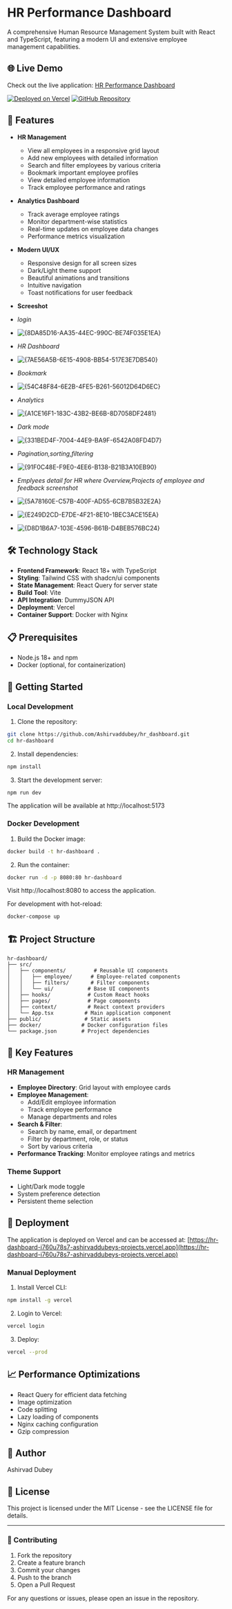 # HR Performance Dashboard

A comprehensive Human Resource Management System built with React and TypeScript, featuring a modern UI and extensive employee management capabilities.

## 🌐 Live Demo

Check out the live application: [HR Performance Dashboard](https://hr-dashboard-i760u78s7-ashirvaddubeys-projects.vercel.app)

[![Deployed on Vercel](https://img.shields.io/badge/Deployed%20on-Vercel-black.svg?style=flat-square&logo=vercel)](https://hr-dashboard-i760u78s7-ashirvaddubeys-projects.vercel.app)
[![GitHub Repository](https://img.shields.io/badge/GitHub-Repository-green.svg?style=flat-square&logo=github)](https://github.com/Ashirvaddubey/hr_dashboard)

## 🚀 Features

- **HR Management**
  - View all employees in a responsive grid layout
  - Add new employees with detailed information
  - Search and filter employees by various criteria
  - Bookmark important employee profiles
  - View detailed employee information
  - Track employee performance and ratings

- **Analytics Dashboard**
  - Track average employee ratings
  - Monitor department-wise statistics
  - Real-time updates on employee data changes
  - Performance metrics visualization

- **Modern UI/UX**
  - Responsive design for all screen sizes
  - Dark/Light theme support
  - Beautiful animations and transitions
  - Intuitive navigation
  - Toast notifications for user feedback

 
- **Screeshot**
- *login*
- ![{8DA85D16-AA35-44EC-990C-BE74F035E1EA}](https://github.com/user-attachments/assets/d7491525-a9df-4490-9884-43dcfcfe8442)
- *HR Dashboard*
- ![{7AE56A5B-6E15-4908-BB54-517E3E7DB540}](https://github.com/user-attachments/assets/007ab28b-12e5-4f6f-8763-9cd36e52babb)
- *Bookmark*
- ![{54C48F84-6E2B-4FE5-B261-56012D64D6EC}](https://github.com/user-attachments/assets/7285467d-7a8b-48c6-8648-035085dacdfa)
- *Analytics*
- ![{A1CE16F1-183C-43B2-BE6B-8D7058DF2481}](https://github.com/user-attachments/assets/037ba732-bf61-45c7-8a72-ed47c70015f2)
- *Dark mode*
- ![{331BED4F-7004-44E9-BA9F-6542A08FD4D7}](https://github.com/user-attachments/assets/5c8bbf4c-e667-4061-9d1b-b29b46d64247)
- *Pagination,sorting,filtering*
- ![{91F0C48E-F9E0-4EE6-B138-B21B3A10EB90}](https://github.com/user-attachments/assets/3f92950c-6b94-42b8-908c-88cdf69d02b0)
- *Emplyees detail for HR where Overview,Projects of employee and feedback screenshot*
- ![{5A78160E-C57B-400F-AD55-6CB7B5B32E2A}](https://github.com/user-attachments/assets/d6c03f82-5cfc-4f86-8879-cd156d8f0d71)
- ![{E249D2CD-E7DE-4F21-8E10-1BEC3ACE15EA}](https://github.com/user-attachments/assets/e086701f-c787-430c-827f-84054c5272a6)
- ![{D8D1B6A7-103E-4596-B61B-D4BEB576BC24}](https://github.com/user-attachments/assets/6f8f9ea6-3c3e-466e-8603-eaca95762be6)


## 🛠️ Technology Stack

- **Frontend Framework**: React 18+ with TypeScript
- **Styling**: Tailwind CSS with shadcn/ui components
- **State Management**: React Query for server state
- **Build Tool**: Vite
- **API Integration**: DummyJSON API
- **Deployment**: Vercel
- **Container Support**: Docker with Nginx

## 📋 Prerequisites

- Node.js 18+ and npm
- Docker (optional, for containerization)

## 🚀 Getting Started

### Local Development

1. Clone the repository:
```bash
git clone https://github.com/Ashirvaddubey/hr_dashboard.git
cd hr-dashboard
```

2. Install dependencies:
```bash
npm install
```

3. Start the development server:
```bash
npm run dev
```

The application will be available at http://localhost:5173

### Docker Development

1. Build the Docker image:
```bash
docker build -t hr-dashboard .
```

2. Run the container:
```bash
docker run -d -p 8080:80 hr-dashboard
```

Visit http://localhost:8080 to access the application.

For development with hot-reload:
```bash
docker-compose up
```

## 🏗️ Project Structure

```
hr-dashboard/
├── src/
│   ├── components/         # Reusable UI components
│   │   ├── employee/      # Employee-related components
│   │   ├── filters/       # Filter components
│   │   └── ui/           # Base UI components
│   ├── hooks/            # Custom React hooks
│   ├── pages/            # Page components
│   ├── context/          # React context providers
│   └── App.tsx          # Main application component
├── public/              # Static assets
├── docker/             # Docker configuration files
└── package.json        # Project dependencies
```

## 🌟 Key Features

### HR Management
- **Employee Directory**: Grid layout with employee cards
- **Employee Management**: 
  - Add/Edit employee information
  - Track employee performance
  - Manage departments and roles
- **Search & Filter**: 
  - Search by name, email, or department
  - Filter by department, role, or status
  - Sort by various criteria
- **Performance Tracking**: Monitor employee ratings and metrics

### Theme Support
- Light/Dark mode toggle
- System preference detection
- Persistent theme selection

## 🚀 Deployment

The application is deployed on Vercel and can be accessed at:
[https://hr-dashboard-i760u78s7-ashirvaddubeys-projects.vercel.app](https://hr-dashboard-i760u78s7-ashirvaddubeys-projects.vercel.app)

### Manual Deployment

1. Install Vercel CLI:
```bash
npm install -g vercel
```

2. Login to Vercel:
```bash
vercel login
```

3. Deploy:
```bash
vercel --prod
```

## 📈 Performance Optimizations

- React Query for efficient data fetching
- Image optimization
- Code splitting
- Lazy loading of components
- Nginx caching configuration
- Gzip compression

## 👥 Author

Ashirvad Dubey

## 📄 License

This project is licensed under the MIT License - see the LICENSE file for details.

---

### 🤝 Contributing

1. Fork the repository
2. Create a feature branch
3. Commit your changes
4. Push to the branch
5. Open a Pull Request

For any questions or issues, please open an issue in the repository.
